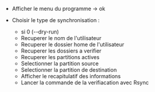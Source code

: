  - Afficher le menu du programme -> ok

 - Choisir le type de synchronisation :
    - si 0 (--dry-run)
    - Recuperer le nom de l'utilisateur
    - Recuperer le dossier home de l'utilisateur
    - Recuperer les dossiers a verifier
    - Recuperer les partitions actives
    - Selectionner la partition source
    - Selectionner la partition de destination
    - Afficher le recapitulatif des informations
    - Lancer la commande de la verifiacation avec Rsync
